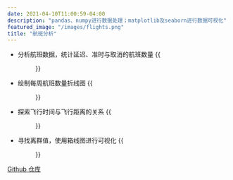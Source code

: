 ```yaml
---
date: 2021-04-10T11:00:59-04:00
description: "pandas、numpy进行数据处理；matplotlib及seaborn进行数据可视化"
featured_image: "/images/flights.png"
title: "航班分析"
---
```


- 分析航班数据，统计延迟、准时与取消的航班数量
  {{<figure  src="/images/flight_status.png">}}
- 绘制每周航班数量折线图
  {{<figure  src="/images/flight_weekly.png">}}
- 探索飞行时间与飞行距离的关系
  {{<figure  src="/images/flight_reg.png">}}
- 寻找离群值，使用箱线图进行可视化
  {{<figure  src="/images/flight_zscores.png">}}

[Github 仓库](https://github.com/mxsmxm/data_analysis)
